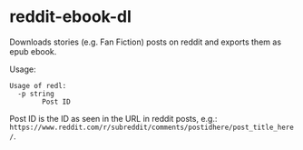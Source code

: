 # reddit-ebook-dl

Downloads stories (e.g. Fan Fiction) posts on reddit and exports them as epub ebook.

Usage:
```
Usage of redl:
  -p string
        Post ID
```

Post ID is the ID as seen in the URL in reddit posts, e.g.: `https://www.reddit.com/r/subreddit/comments/postidhere/post_title_here/`.

